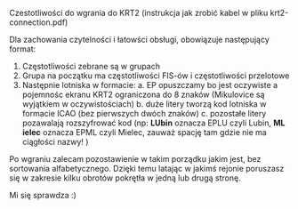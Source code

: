 Czestotliwości do wgrania do KRT2 (instrukcja jak zrobić kabel w pliku krt2-connection.pdf)

Dla zachowania czytelności i łatowści obsługi, obowiązuje następujący format:

1. Częstotliwości zebrane są w grupach
2. Grupa na początku ma częstotliwości FIS-ów i częstotliwości przelotowe
3. Następnie lotniska w formacie:
  a. EP opuszczamy bo jest oczywiste a pojemnośc ekranu KRT2 ograniczona do 8 znaków (Mikulovice są wyjątkiem w oczywistościach)
  b. duże litery tworzą kod lotniska w formacie ICAO (bez pierwszych dwóch znaków)
  c. pozostałe litery pozawalają rozszyfrować kod (np: **LUbin** oznacza EPLU czyli Lubin, **ML ielec** oznacza EPML czyli Mielec, zauważ spację tam gdzie nie ma ciągłości nazwy! )


Po wgraniu zalecam pozostawienie w takim porządku jakim jest, bez sortowania alfabetycznego. Dzięki temu latając w jakimś rejonie poruszasz się w zakresie kilku obrotów pokrętła w jedną lub drugą stronę.

Mi się sprawdza :)
